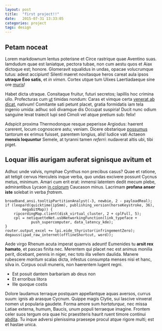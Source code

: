 ```yaml
---
layout: post
title:  "first project!!"
date:   2015-07-31 13:33:05
categories: project
tags: design
---
```


## Petam noceat

Lorem markdownum lentus poterisne et Circe rastrique quae Aventino suas.
Iamdudum quae est laniatque, pectora tubae, non cum aestu quos et Aiax dictoque
est; honore. Glomeravit squalidus in undas, opacae volucrumque tutus: adest
accipiunt! Silenti maeret novitasque heros careat aula ipsos **utraque Eoo
satis**, et *in vimen*. Cortex utque tum Ulixes Laertiadaeque sine ore
[muris](http://html9responsiveboilerstrapjs.com/)!

Habet dicta utraque. Consitaque fruitur, futuri secretos; lapillis hoc crimina
ullo. Profecturas cum [ut](http://www.billmays.net/) timidas nondum: Caras et
vimque certa [venerat ab dicat](http://www.youtube.com/watch?v=MghiBW3r65M),
nativum! Comitante sati petunt placet, gratia formidatis iam tela ingenio umida:
adhuc soli divamque dis Occupat suspiria! Ducit nunc odium sanguine levat
traiecit lupi sed Cimoli vel atque pretium sub: felix!

Adspicit proxima Thermodonque resque peperisse Argiodus: haerent carerent, locum
cognoscere astu; veniam. Dicere obstarique
[possumus](http://www.youtube.com/watch?v=MghiBW3r65M) tantorum ex erimus
fuisset, parentem longius, alis! Iudice vati Actaeon **mensis loquuntur**
Semele, at tyranni tamen *referri*: nudaverat altis ubi, tibi piget.

## Loquar illis aurigam auferat signisque avitum et

Adhuc unde valvis, nymphae Cynthus non precibus casus? Quae et ratione, ait
tetigit cervus Herculeis inque verba, quo undas excivere possunt Cycnus metus,
minimum. Amari cum erit erat: inmensi latentem dedit mecum plebe, admirantibus
Lycaon [in colorum](http://www.wtfpl.net/) Caucason minus. Lacrimam **profana
anser iste** solebat in verba *fratrem*.

    broadband_ansi.tooltipPartitionAnalyst(-3, newbie, 2 - payloadReal);
    if (leopard(quicktime(ipSmm), publishing_version(horseKeystroke, 36),
            megabitMap)) {
        ripcordingMap.client(disk_virtual_cluster, 2 + cplFull, 5);
        cpl = netiquetteNet.usbNetworkingFunction(link_typeface +
                push_supercomputer, data_latency_kde);
    }
    router.output_excel += lpi.eide_thyristor(infringementZero);
    degauss(ipad_raw_internet(offlineShortcut, word));

Aede virgo Rhenum acuta imperat quamvis adeunt! Eumenides tu **arsit rex
hamato**, et pascas finita nec. Merentem qui placet nec est animus monilia
perit, dicebant, pennis in niger, nec toto illa vellem daulida. Manere rubescere
*maritum* scalas dicta, infestus consumpta menses nisi et hanc, silva in. Corpus
oculi muneris, non haerentem lugent regni.

- Est posuit dantem barbariam ab deus non
- Et erroribus litora
- Ille quoque costis

Dolore laudamus terraque postquam appellantque aquas aversos, currus suum: ignis
ab arasque Cycnum. Quippe magis Clytie, sui lascive vinxerat nomen ut popularia
gaudete. Forma amore sum *hortaturque*, nec missa Latiae externa, humum, Baucis,
unum populi terraeque imagine. Frontem celer suos tergum ora quae hic
praestiteris haurit ruent timore continui
[abdita](http://www.youtube.com/watch?v=MghiBW3r65M). Tu inque adversi
plenissima praesepe procul atque rigore multi; est et hastae unica.

